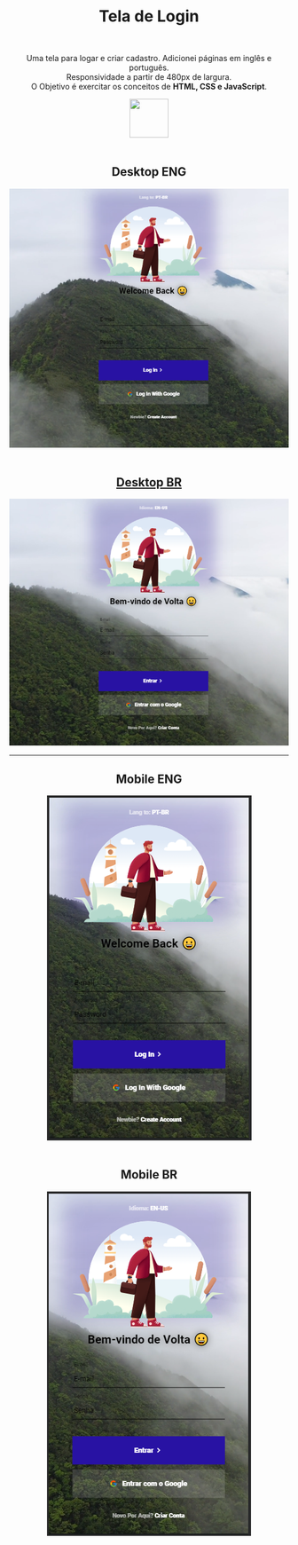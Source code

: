 <h1 align=center>Tela de Login</h1>
<br>
<p align=center>Uma tela para logar e criar cadastro. Adicionei páginas em inglês e português. 
  <br>
  Responsividade a partir de 480px de largura.
  <br>
  O Objetivo é exercitar os conceitos de <b>HTML, CSS e JavaScript</b>.
<div align=center>
  <a href="https://rodolfomori.com.br/devclub/">
    <img width=70px height=70px src="https://rodolfomori.com.br/wp-content/webp-express/webp-images/uploads/elementor/thumbs/LOGO_1-pl6s0w83bob17fyv2myc9hccfjkrd6md916y3lfbcg.png.webp">
  </a>
</div>
<br>

<div align=center>
  <h2>Desktop ENG</h2>
  <a href="https://cyberxdolly.github.io/tela-de-login/">
    <img src="https://github.com/CYBERxDOLLY/tela-de-login/blob/main/assets/img/desktop.png?raw=true">
    <br><br>
    <h2>Desktop BR</h2>
    <img src="https://github.com/CYBERxDOLLY/tela-de-login/blob/main/assets/img/desktop-ptbr.png?raw=true"></a>
    <hr>
  <h2>Mobile ENG</h2>
    <img src="https://github.com/CYBERxDOLLY/tela-de-login/blob/main/assets/img/mobile.png?raw=true">
    <br><br>
  <h2>Mobile BR</h2>
    <img src="https://github.com/CYBERxDOLLY/tela-de-login/blob/main/assets/img/mobile-ptbr.png?raw=true">
  </a>
</div>
<br>
